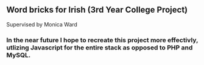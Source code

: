 ## Word bricks for Irish (3rd Year College Project)

Supervised by Monica Ward

### In the near future I hope to recreate this project more effectivly, utlizing Javascript for the entire stack as opposed to PHP and MySQL.
